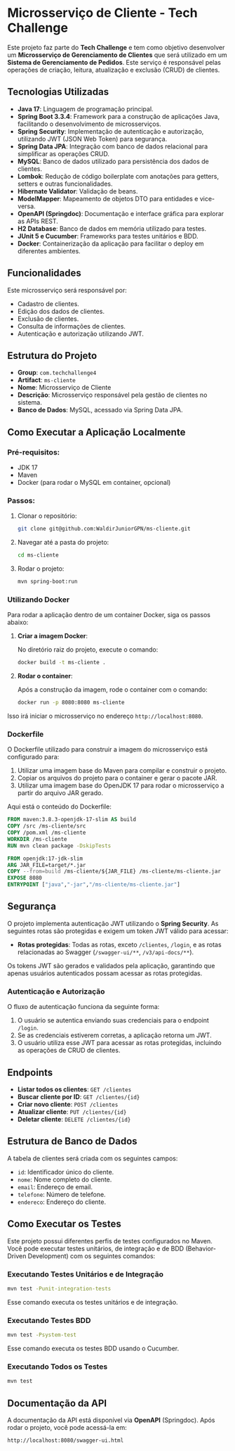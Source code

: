 # Microsserviço de Cliente - Tech Challenge

Este projeto faz parte do **Tech Challenge** e tem como objetivo desenvolver um **Microsserviço de Gerenciamento de Clientes** que será utilizado em um **Sistema de Gerenciamento de Pedidos**. Este serviço é responsável pelas operações de criação, leitura, atualização e exclusão (CRUD) de clientes.

## Tecnologias Utilizadas

- **Java 17**: Linguagem de programação principal.
- **Spring Boot 3.3.4**: Framework para a construção de aplicações Java, facilitando o desenvolvimento de microsserviços.
- **Spring Security**: Implementação de autenticação e autorização, utilizando JWT (JSON Web Token) para segurança.
- **Spring Data JPA**: Integração com banco de dados relacional para simplificar as operações CRUD.
- **MySQL**: Banco de dados utilizado para persistência dos dados de clientes.
- **Lombok**: Redução de código boilerplate com anotações para getters, setters e outras funcionalidades.
- **Hibernate Validator**: Validação de beans.
- **ModelMapper**: Mapeamento de objetos DTO para entidades e vice-versa.
- **OpenAPI (Springdoc)**: Documentação e interface gráfica para explorar as APIs REST.
- **H2 Database**: Banco de dados em memória utilizado para testes.
- **JUnit 5 e Cucumber**: Frameworks para testes unitários e BDD.
- **Docker**: Containerização da aplicação para facilitar o deploy em diferentes ambientes.

## Funcionalidades

Este microsserviço será responsável por:
- Cadastro de clientes.
- Edição dos dados de clientes.
- Exclusão de clientes.
- Consulta de informações de clientes.
- Autenticação e autorização utilizando JWT.

## Estrutura do Projeto

- **Group**: `com.techchallenge4`
- **Artifact**: `ms-cliente`
- **Nome**: Microsserviço de Cliente
- **Descrição**: Microsserviço responsável pela gestão de clientes no sistema.
- **Banco de Dados**: MySQL, acessado via Spring Data JPA.

## Como Executar a Aplicação Localmente

### Pré-requisitos:

- JDK 17
- Maven
- Docker (para rodar o MySQL em container, opcional)

### Passos:

1. Clonar o repositório:
   ```bash
   git clone git@github.com:WaldirJuniorGPN/ms-cliente.git
   ```

2. Navegar até a pasta do projeto:
   ```bash
   cd ms-cliente
   ```

3. Rodar o projeto:
   ```bash
   mvn spring-boot:run
   ```

### Utilizando Docker

Para rodar a aplicação dentro de um container Docker, siga os passos abaixo:

1. **Criar a imagem Docker**:

   No diretório raiz do projeto, execute o comando:
   ```bash
   docker build -t ms-cliente .
   ```

2. **Rodar o container**:

   Após a construção da imagem, rode o container com o comando:
   ```bash
   docker run -p 8080:8080 ms-cliente
   ```

Isso irá iniciar o microsserviço no endereço `http://localhost:8080`.

### Dockerfile

O Dockerfile utilizado para construir a imagem do microsserviço está configurado para:

1. Utilizar uma imagem base do Maven para compilar e construir o projeto.
2. Copiar os arquivos do projeto para o container e gerar o pacote JAR.
3. Utilizar uma imagem base do OpenJDK 17 para rodar o microsserviço a partir do arquivo JAR gerado.

Aqui está o conteúdo do Dockerfile:

```Dockerfile
FROM maven:3.8.3-openjdk-17-slim AS build
COPY /src /ms-cliente/src
COPY /pom.xml /ms-cliente
WORKDIR /ms-cliente
RUN mvn clean package -DskipTests

FROM openjdk:17-jdk-slim
ARG JAR_FILE=target/*.jar
COPY --from=build /ms-cliente/${JAR_FILE} /ms-cliente/ms-cliente.jar
EXPOSE 8080
ENTRYPOINT ["java","-jar","/ms-cliente/ms-cliente.jar"]
```

## Segurança

O projeto implementa autenticação JWT utilizando o **Spring Security**. As seguintes rotas são protegidas e exigem um token JWT válido para acessar:

- **Rotas protegidas**: Todas as rotas, exceto `/clientes`, `/login`, e as rotas relacionadas ao Swagger (`/swagger-ui/**`, `/v3/api-docs/**`).

Os tokens JWT são gerados e validados pela aplicação, garantindo que apenas usuários autenticados possam acessar as rotas protegidas.

### Autenticação e Autorização

O fluxo de autenticação funciona da seguinte forma:

1. O usuário se autentica enviando suas credenciais para o endpoint `/login`.
2. Se as credenciais estiverem corretas, a aplicação retorna um JWT.
3. O usuário utiliza esse JWT para acessar as rotas protegidas, incluindo as operações de CRUD de clientes.

## Endpoints

- **Listar todos os clientes**: `GET /clientes`
- **Buscar cliente por ID**: `GET /clientes/{id}`
- **Criar novo cliente**: `POST /clientes`
- **Atualizar cliente**: `PUT /clientes/{id}`
- **Deletar cliente**: `DELETE /clientes/{id}`

## Estrutura de Banco de Dados

A tabela de clientes será criada com os seguintes campos:

- `id`: Identificador único do cliente.
- `nome`: Nome completo do cliente.
- `email`: Endereço de email.
- `telefone`: Número de telefone.
- `endereco`: Endereço do cliente.

## Como Executar os Testes

Este projeto possui diferentes perfis de testes configurados no Maven. Você pode executar testes unitários, de integração e de BDD (Behavior-Driven Development) com os seguintes comandos:

### Executando Testes Unitários e de Integração

```bash
mvn test -Punit-integration-tests
```

Esse comando executa os testes unitários e de integração.

### Executando Testes BDD

```bash
mvn test -Psystem-test
```

Esse comando executa os testes BDD usando o Cucumber.

### Executando Todos os Testes

```bash
mvn test
```

## Documentação da API

A documentação da API está disponível via **OpenAPI** (Springdoc). Após rodar o projeto, você pode acessá-la em:

```
http://localhost:8080/swagger-ui.html
```
